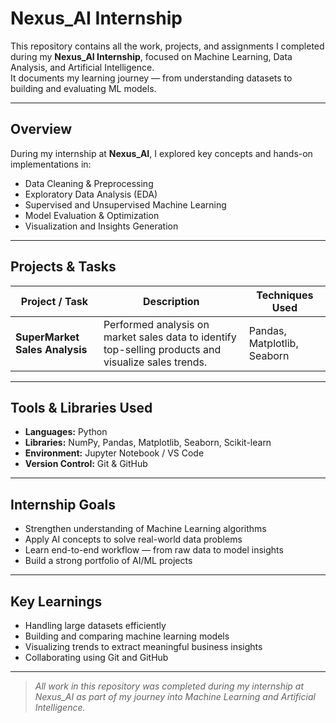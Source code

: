 # Nexus_AI Internship

This repository contains all the work, projects, and assignments I completed during my **Nexus_AI Internship**, focused on Machine Learning, Data Analysis, and Artificial Intelligence.  
It documents my learning journey — from understanding datasets to building and evaluating ML models.

---

##  Overview

During my internship at **Nexus_AI**, I explored key concepts and hands-on implementations in:

- Data Cleaning & Preprocessing  
- Exploratory Data Analysis (EDA)  
- Supervised and Unsupervised Machine Learning  
- Model Evaluation & Optimization  
- Visualization and Insights Generation  

---

## Projects & Tasks

| Project / Task | Description | Techniques Used |
|----------------|--------------|-----------------|
| **SuperMarket Sales Analysis** | Performed analysis on market sales data to identify top-selling products and visualize sales trends. | Pandas, Matplotlib, Seaborn |


---

##  Tools & Libraries Used

- **Languages:** Python 
- **Libraries:** NumPy, Pandas, Matplotlib, Seaborn, Scikit-learn  
- **Environment:** Jupyter Notebook / VS Code  
- **Version Control:** Git & GitHub  

---

##  Internship Goals

- Strengthen understanding of Machine Learning algorithms  
- Apply AI concepts to solve real-world data problems  
- Learn end-to-end workflow — from raw data to model insights  
- Build a strong portfolio of AI/ML projects  

---

##  Key Learnings

- Handling large datasets efficiently  
- Building and comparing machine learning models  
- Visualizing trends to extract meaningful business insights  
- Collaborating using Git and GitHub  

---

>  _All work in this repository was completed during my internship at Nexus_AI as part of my journey into Machine Learning and Artificial Intelligence._
